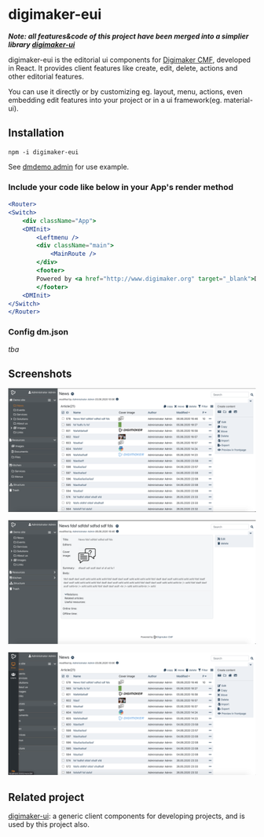 digimaker-eui
=========

 ***Note: all features&code of this project have been merged into a simplier library [digimaker-ui](https://github.com/digimakergo/digimaker-ui)***


digimaker-eui is the editorial ui components for [Digimaker CMF](http://github.com/digimakergo/digimaker), developed in React. It provides client features like create, edit, delete, actions and other editorial features.

You can use it directly or by customizing eg. layout, menu, actions, even embedding edit features into your project or in a ui framework(eg. material-ui).


## Installation
```
npm -i digimaker-eui
```

See [dmdemo admin](https://github.com/digimakergo/dmdemo/tree/master/web/admin) for use example.

### Include your code like below in your App's render method
```jsx
<Router>
<Switch>
    <div className="App">
    <DMInit>
        <Leftmenu />
        <div className="main">
            <MainRoute />
        </div>
        <footer>
        Powered by <a href="http://www.digimaker.org" target="_blank">Digimaker CMF</a>
        </footer>
    <DMInit>
</Switch>
</Router>
```

### Config dm.json
*tba*

## Screenshots

![alt text](./doc/eui-1.png "List")

![alt text](./doc/eui-2.png "Detail")

![alt text](./doc/eui-3.png "Slide menu")

## Related project
[digimaker-ui](https://github.com/digimakergo/ui): a generic client components for developing projects, and is used by this project also.

